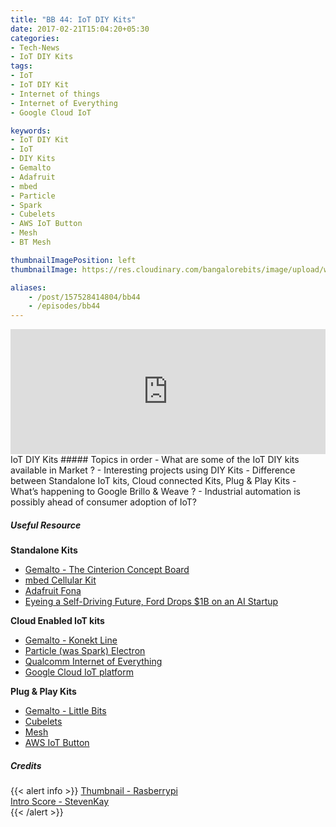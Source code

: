 ```yaml
---
title: "BB 44: IoT DIY Kits"
date: 2017-02-21T15:04:20+05:30
categories:
- Tech-News
- IoT DIY Kits
tags:
- IoT
- IoT DIY Kit
- Internet of things
- Internet of Everything
- Google Cloud IoT

keywords:
- IoT DIY Kit
- IoT
- DIY Kits
- Gemalto
- Adafruit
- mbed
- Particle
- Spark
- Cubelets
- AWS IoT Button
- Mesh
- BT Mesh

thumbnailImagePosition: left
thumbnailImage: https://res.cloudinary.com/bangalorebits/image/upload/w_400,h_400,c_fill,r_max/v1517410311/bb-episode-assets/bb44-thumbnail.jpg

aliases:
    - /post/157528414804/bb44
    - /episodes/bb44
---
```

<iframe frameborder='0' height='200px' scrolling='no' seamless src='https://embed.simplecast.com/7601817c?color=f5f5f5' width='100%'></iframe>
<BR>
IoT DIY Kits
<!--more-->
##### Topics in order
- What are some of the IoT DIY kits available in Market ?
- Interesting projects using DIY Kits
- Difference between Standalone IoT kits, Cloud connected Kits, Plug & Play Kits
- What’s happening to Google Brillo & Weave ?
- Industrial automation is possibly ahead of consumer adoption of IoT?

##### Useful Resource
**Standalone Kits**

*   [Gemalto - The Cinterion Concept Board]( https://www.gemalto.com/m2m/development/cinterion-concept-board)
*   [mbed Cellular Kit](  https://www.u-blox.com/en/product/c027?utm_source=en%2Fc027-internet-of-things-starter-kit.html)
*   [Adafruit Fona]( https://www.wired.com/2017/02/california-dmv-autonomous-car-disengagement/)
*   [Eyeing a Self-Driving Future, Ford Drops $1B on an AI Startup](https://learn.adafruit.com/adafruit-fona-mini-gsm-gprs-cellular-phone-module/overview)

**Cloud Enabled IoT kits**

*   [Gemalto - Konekt Line]( https://hologram.io)
*   [Particle (was Spark) Electron](https://www.particle.io)
*   [Qualcomm Internet of Everything](https://developer.qualcomm.com/hardware/iot-cellular-dev)
*   [Google Cloud IoT platform](https://cloud.google.com/solutions/iot/kit/)

**Plug & Play Kits**

*   [Gemalto - Little Bits]( https://littlebits.cc)
*   [Cubelets](https://www.modrobotics.com/cubelets/)
*   [Mesh](https://meshprj.com/en/)
*   [AWS IoT Button](https://aws.amazon.com/iotbutton/)

##### Credits

{{< alert info  >}}
  [Thumbnail - Rasberrypi ](raspberrypi.org) <BR>
  [Intro Score - StevenKay](https://plus.google.com/+StevenKay_Detachment)<BR>
{{< /alert >}}
